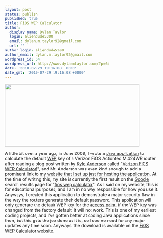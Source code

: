 ```yaml
---
layout: post
status: publish
published: true
title: FiOS WEP Calculator
author:
  display_name: Dylan Taylor
  login: aliendude5300
  email: dylan.m.taylor92@gmail.com
  url: ''
author_login: aliendude5300
author_email: dylan.m.taylor92@gmail.com
wordpress_id: 64
wordpress_url: http://www.dylanmtaylor.com/?p=64
date: '2010-07-29 19:16:08 +0000'
date_gmt: '2010-07-29 19:16:08 +0000'
---
```

<p><a href="http://www.dylanmtaylor.com/wp-content/uploads/2010/11/fios_wep_calculator.png"><img class="alignnone size-full wp-image-65" title="FiOS WEP Calculator" src="http://www.dylanmtaylor.com/wp-content/uploads/2010/11/fios_wep_calculator.png" alt="" width="441" height="206" /></a></p>
<p>A little bit over a year ago, in June 2009, I wrote a <a class="zem_slink" title="Java (software platform)" rel="wikipedia" href="http://en.wikipedia.org/wiki/Java_%28software_platform%29">Java application</a> to calculate the default <a class="zem_slink" title="Wired Equivalent Privacy" rel="wikipedia" href="http://en.wikipedia.org/wiki/Wired_Equivalent_Privacy">WEP</a> key of a Verizon FiOS Actiontec MI424WR router after reading a blog post written by <a href="http://xkyle.com/">Kyle Anderson</a> called "<a href="http://xkyle.com/2009/03/03/verizon-fios-wireless-key-calculator/">Verizon FiOS WEP Calculator!</a>", and Mr. Anderson was even kind enough to add a prominent link to <a title=" FiOS WEP Calculator" href="http://fwc.dylanmtaylor.com/">my website that I set up just for hosting the application</a>. At the time of writing this, my site is currently the first result on the <a class="zem_slink" title="Google" rel="homepage" href="http://google.com">Google</a> search results page for "<a title="FiOS WEP Calculator" href="http://www.google.com/search?client=ubuntu&amp;channel=fs&amp;q=fios+wep+calculator&amp;ie=utf-8&amp;oe=utf-8">fios wep calculator</a>". As I said on my website, this is for educational purposes, and I am in no way responsible for how you use it. Anyways, I created this application to demonstrate a major security flaw in the way the routers generate their default password. This application will only generate the default WEP key for the <a class="zem_slink" title="Wireless access point" rel="wikipedia" href="http://en.wikipedia.org/wiki/Wireless_access_point">access point</a>. If the WEP key was changed from the factory default, it will not work. This is one of my earliest coding projects, and I've gotten better at coding Java applications since then, but this gets the job done as it is, so I see no need for any major updates any time soon. Anyways, the download is available on the <a title="FiOS WEP Calculator" href="http://fwc.dylanmtaylor.com/">FiOS WEP Calculator website</a>.</p>

